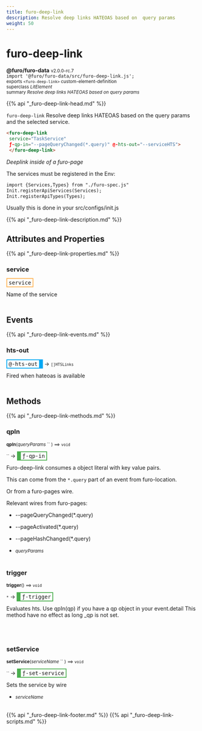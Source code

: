 ```yaml
---
title: furo-deep-link
description: Resolve deep links HATEOAS based on  query params
weight: 50
---
```


# furo-deep-link
**@furo/furo-data** <small>v2.0.0-rc.7</small>
<br>`import '@furo/furo-data/src/furo-deep-link.js';`<small>
<br>exports `<furo-deep-link>` custom-element-definition
<br>superclass *LitElement*</small>
<br><small>summary *Resolve deep links HATEOAS based on  query params*</small>

{{% api "_furo-deep-link-head.md" %}}

`furo-deep-link`
Resolve deep links HATEOAS based on the query params and the selected service.

```html
<furo-deep-link
 service="TaskService"
 ƒ-qp-in="--pageQueryChanged(*.query)" @-hts-out="--serviceHTS">
 </furo-deep-link>
```
*Deeplink inside of a furo-page*


The services must be registered in the Env:

```html
import {Services,Types} from "./furo-spec.js"
Init.registerApiServices(Services);
Init.registerApiTypes(Types);
```


Usually this is done in your src/configs/init.js

{{% api "_furo-deep-link-description.md" %}}


## Attributes and Properties
{{% api "_furo-deep-link-properties.md" %}}







### **service**

<span  style="border-width:2px; border-style: solid;border-color:  rgb(255, 182, 91);font-family:monospace; padding:2px 4px;">service</span>
</small>

Name of the service
<br><br>


## Events
{{% api "_furo-deep-link-events.md" %}}

### **hts-out**
<span  style="border-width:2px 10px 2px 2px; border-style: solid;border-color:  rgb(2, 168, 244);font-family:monospace; padding:2px 4px;">@-hts-out</span>
→ <small>`[]HTSLinks`</small>

Fired when hateoas is available
<br><br>

## Methods
{{% api "_furo-deep-link-methods.md" %}}



### **qpIn**
<small>**qpIn**(*queryParams* `` ) ⟹ `void`</small>

<small>`` </small> →
<span  style="border-width:2px 2px 2px 10px; border-style: solid;border-color:  rgb(76, 175, 80);font-family:monospace; padding:2px 4px;">ƒ-qp-in</span>

Furo-deep-link consumes a object literal with key value pairs.

This can come from the `*.query` part of an event from furo-location.

Or from a furo-pages wire.

Relevant wires from furo-pages:
- --pageQueryChanged(*.query)
- --pageActivated(*.query)
- --pageHashChanged(*.query)

- <small>*queryParams* </small>
<br><br>

### **trigger**
<small>**trigger**() ⟹ `void`</small>

<small>`*`</small> →
<span  style="border-width:2px 2px 2px 10px; border-style: solid;border-color:  rgb(76, 175, 80);font-family:monospace; padding:2px 4px;">ƒ-trigger</span>

Evaluates hts. Use qpIn(qp) if you have a qp object in your event.detail
This method have no effect as long _qp is not set.

<br><br>

### **setService**
<small>**setService**(*serviceName* `` ) ⟹ `void`</small>

<small>`` </small> →
<span  style="border-width:2px 2px 2px 10px; border-style: solid;border-color:  rgb(76, 175, 80);font-family:monospace; padding:2px 4px;">ƒ-set-service</span>

Sets the service by wire

- <small>*serviceName* </small>
<br><br>







{{% api "_furo-deep-link-footer.md" %}}
{{% api "_furo-deep-link-scripts.md" %}}
